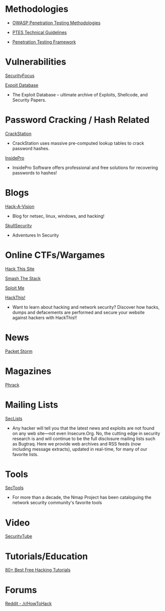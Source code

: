 # Methodologies

* [OWASP Penetration Testing Methodologies](https://www.owasp.org/index.php/Penetration_testing_methodologies)

* [PTES Technical Guidelines](http://www.pentest-standard.org/index.php/PTES_Technical_Guidelines)

* [Penetration Testing Framework](http://www.vulnerabilityassessment.co.uk/Penetration%20Test.html)

# Vulnerabilities

[SecurityFocus](http://www.securityfocus.com/vulnerabilities)

[Expoit Database](https://www.exploit-db.com/)
* The Exploit Database – ultimate archive of Exploits, Shellcode, and Security Papers.

# Password Cracking / Hash Related

[CrackStation](https://crackstation.net/)
* CrackStation uses massive pre-computed lookup tables to crack password hashes.

[InsidePro](http://www.insidepro.com/)
* InsidePro Software offers professional and free solutions for recovering passwords to hashes!

# Blogs

[Hack-A-Vision](http://www.hackavision.com/)
* Blog for netsec, linux, windows, and hacking!

[SkullSecurity](https://blog.skullsecurity.org/)
* Adventures In Security



# Online CTFs/Wargames

[Hack This Site](http://www.hackthissite.org/pages/index/index.php)

[Smash The Stack](http://smashthestack.org/)

[Sploit Me](http://www.sploit.me.uk/shield/login)

[HackThis!](https://www.hackthis.co.uk/)
* Want to learn about hacking and network security? Discover how hacks, dumps and defacements are performed and secure your website against hackers with HackThis!!



# News

[Packet Storm](https://packetstormsecurity.com/)

# Magazines

[Phrack](http://phrack.org/)

# Mailing Lists

[SecLists](http://seclists.org/)
* Any hacker will tell you that the latest news and exploits are not found on any web site—not even Insecure.Org. No, the cutting edge in security research is and will continue to be the full disclosure mailing lists such as Bugtraq. Here we provide web archives and RSS feeds (now including message extracts), updated in real-time, for many of our favorite lists.

# Tools

[SecTools](http://sectools.org/)
* For more than a decade, the Nmap Project has been cataloguing the network security community's favorite tools

# Video

[SecurityTube](http://www.securitytube.net/)

# Tutorials/Education

[80+ Best Free Hacking Tutorials](http://www.fromdev.com/2013/07/Hacking-Tutorials.html)

# Forums

[Reddit - /r/HowToHack](https://www.reddit.com/r/HowToHack/)
